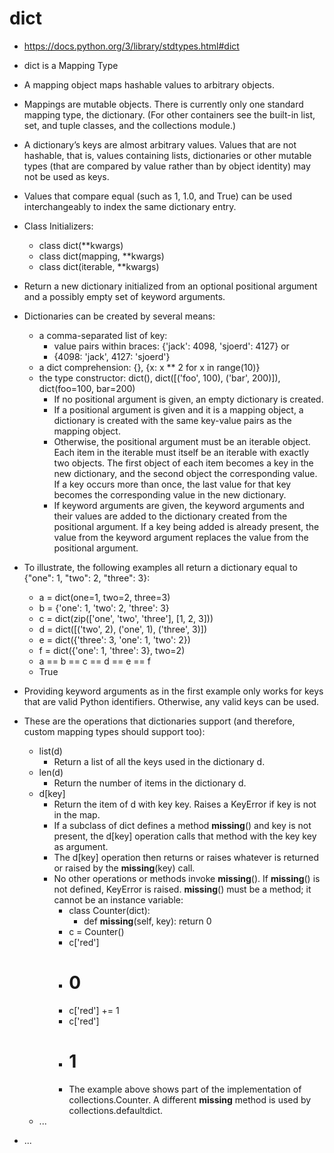 # dict
- https://docs.python.org/3/library/stdtypes.html#dict
- dict is a Mapping Type
- A mapping object maps hashable values to arbitrary objects. 
- Mappings are mutable objects. There is currently only one standard mapping type, the dictionary. (For other containers see the built-in list, set, and tuple classes, and the collections module.)
- A dictionary’s keys are almost arbitrary values. Values that are not hashable, that is, values containing lists, dictionaries or other mutable types (that are compared by value rather than by object identity) may not be used as keys.
- Values that compare equal (such as 1, 1.0, and True) can be used interchangeably to index the same dictionary entry.

- Class Initializers:
    - class dict(**kwargs)
    - class dict(mapping, **kwargs)
    - class dict(iterable, **kwargs)
- Return a new dictionary initialized from an optional positional argument and a possibly empty set of keyword arguments.

- Dictionaries can be created by several means:
    - a comma-separated list of key: 
        - value pairs within braces: {'jack': 4098, 'sjoerd': 4127} or 
        - {4098: 'jack', 4127: 'sjoerd'}
    - a dict comprehension: {}, {x: x ** 2 for x in range(10)}
    - the type constructor: dict(), dict([('foo', 100), ('bar', 200)]), dict(foo=100, bar=200)
        - If no positional argument is given, an empty dictionary is created.
        - If a positional argument is given and it is a mapping object, a dictionary is created with the same key-value pairs as the mapping object.
        - Otherwise, the positional argument must be an iterable object. Each item in the iterable must itself be an iterable with exactly two objects. The first object of each item becomes a key in the new dictionary, and the second object the corresponding value. If a key occurs more than once, the last value for that key becomes the corresponding value in the new dictionary.
        - If keyword arguments are given, the keyword arguments and their values are added to the dictionary created from the positional argument. If a key being added is already present, the value from the keyword argument replaces the value from the positional argument.
- To illustrate, the following examples all return a dictionary equal to {"one": 1, "two": 2, "three": 3}:
    - a = dict(one=1, two=2, three=3)
    - b = {'one': 1, 'two': 2, 'three': 3}
    - c = dict(zip(['one', 'two', 'three'], [1, 2, 3]))
    - d = dict([('two', 2), ('one', 1), ('three', 3)])
    - e = dict({'three': 3, 'one': 1, 'two': 2})
    - f = dict({'one': 1, 'three': 3}, two=2)
    - a == b == c == d == e == f
    - True
- Providing keyword arguments as in the first example only works for keys that are valid Python identifiers. Otherwise, any valid keys can be used.
- These are the operations that dictionaries support (and therefore, custom mapping types should support too):
    - list(d)
        - Return a list of all the keys used in the dictionary d.
    - len(d)
        - Return the number of items in the dictionary d.
    - d[key]
        - Return the item of d with key key. Raises a KeyError if key is not in the map.
        - If a subclass of dict defines a method __missing__() and key is not present, the d[key] operation calls that method with the key key as argument.
        - The d[key] operation then returns or raises whatever is returned or raised by the __missing__(key) call. 
        - No other operations or methods invoke __missing__(). If __missing__() is not defined, KeyError is raised. __missing__() must be a method; it cannot be an instance variable:
            - class Counter(dict):
                - def __missing__(self, key):
                    return 0
            - c = Counter()
            - c['red']
            - # 0
            - c['red'] += 1
            - c['red']
            - # 1
            - The example above shows part of the implementation of collections.Counter. A different __missing__ method is used by collections.defaultdict.
    - ...
- ...





